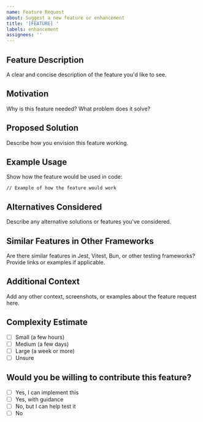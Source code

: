 ```yaml
---
name: Feature Request
about: Suggest a new feature or enhancement
title: '[FEATURE] '
labels: enhancement
assignees: ''
---
```


## Feature Description
A clear and concise description of the feature you'd like to see.

## Motivation
Why is this feature needed? What problem does it solve?

## Proposed Solution
Describe how you envision this feature working.

## Example Usage
Show how the feature would be used in code:

```zig
// Example of how the feature would work
```

## Alternatives Considered
Describe any alternative solutions or features you've considered.

## Similar Features in Other Frameworks
Are there similar features in Jest, Vitest, Bun, or other testing frameworks?
Provide links or examples if applicable.

## Additional Context
Add any other context, screenshots, or examples about the feature request here.

## Complexity Estimate
- [ ] Small (a few hours)
- [ ] Medium (a few days)
- [ ] Large (a week or more)
- [ ] Unsure

## Would you be willing to contribute this feature?
- [ ] Yes, I can implement this
- [ ] Yes, with guidance
- [ ] No, but I can help test it
- [ ] No
